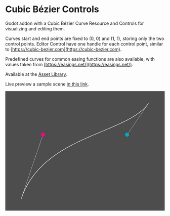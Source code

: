 # Cubic Bézier Controls
Godot addon with a Cubic Bézier Curve Resource and Controls for visualizing and
editing them.

Curves start and end points are fixed to (0, 0) and (1, 1), storing only the
two control points. Editor Control have one handle for each control point,
similar to [https://cubic-bezier.com](https://cubic-bezier.com).

Predefined curves for common easing functions are also available, with values
taken from [https://easings.net/](https://easings.net/).

Available at the [Asset Library](https://godotengine.org/asset-library/asset/909).

Live preview a sample scene [in this link](https://gilzoide.github.io/godot-cubic-bezier-controls/).

![Bézier Curve editor sample](screenshots/sample1.png)
